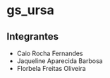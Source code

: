 # gs_ursa

## Integrantes

* Caio Rocha Fernandes
* Jaqueline Aparecida Barbosa
* Florbela Freitas Oliveira
